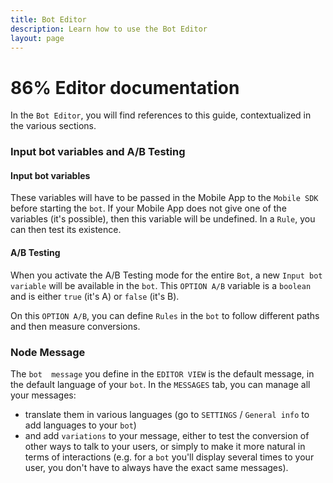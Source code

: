 ```yaml
---
title: Bot Editor
description: Learn how to use the Bot Editor
layout: page
---
```


# 86% Editor documentation

In the `Bot Editor`, you will find references to this guide, contextualized in the various sections.

### Input bot variables and A/B Testing

#### Input bot variables
These variables will have to be passed in the Mobile App to the `Mobile SDK` before starting the `bot`.
If your Mobile App does not give one of the variables (it's possible), then this variable will be undefined. In a `Rule`, you can then test its existence.

#### A/B Testing
When you activate the A/B Testing mode for the entire `Bot`, a new `Input bot variable` will be available in the `bot`.
This `OPTION A/B` variable is a `boolean` and is either `true` (it's A) or `false` (it's B).

On this `OPTION A/B`, you can define `Rules` in the `bot` to follow different paths and then measure conversions.

### Node Message

The `bot  message` you define in the `EDITOR VIEW` is the default message, in the default language of your `bot`.
In the `MESSAGES` tab, you can manage all your messages:
* translate them in various languages (go to `SETTINGS` / `General info` to add languages to your `bot`)
* and add `variations` to your message, either to test the conversion of other ways to talk to your users, or simply to make it more natural in terms of interactions (e.g. for a `bot` you'll display several times to your user, you don't have to always have the exact same messages).
